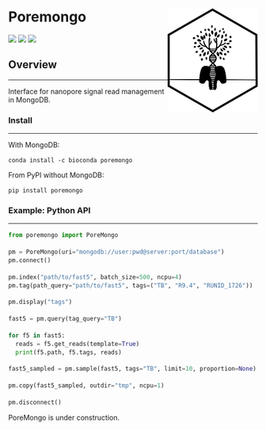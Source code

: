 # Poremongo <a href='https://github.com/esteinig'><img src='docs/img/poremongo.png' align="right" height="210" /></a>

![](https://img.shields.io/badge/version-0.3a-yellow.svg)
![](https://img.shields.io/badge/docs-repo-green.svg)
![](https://img.shields.io/badge/lifecycle-maturing-blue.svg)

## Overview
---

Interface for nanopore signal read management in MongoDB.


### Install
---

With MongoDB:

```
conda install -c bioconda poremongo
```

From PyPI without MongoDB:

```
pip install poremongo
```

### Example: Python API
---

```python
from poremongo import PoreMongo

pm = PoreMongo(uri="mongodb://user:pwd@server:port/database")
pm.connect()

pm.index("path/to/fast5", batch_size=500, ncpu=4)
pm.tag(path_query="path/to/fast5", tags=("TB", "R9.4", "RUNID_1726"))

pm.display("tags")

fast5 = pm.query(tag_query="TB")

for f5 in fast5:
  reads = f5.get_reads(template=True)
  print(f5.path, f5.tags, reads)
  
fast5_sampled = pm.sample(fast5, tags="TB", limit=10, proportion=None)

pm.copy(fast5_sampled, outdir="tmp", ncpu=1)

pm.disconnect()

```

PoreMongo is under construction.
